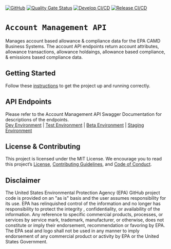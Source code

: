 [![GitHub](https://img.shields.io/github/license/US-EPA-CAMD/easey-account-api)](https://github.com/US-EPA-CAMD/easey-account-api/blob/develop/LICENSE)
[![Quality Gate Status](https://sonarcloud.io/api/project_badges/measure?project=US-EPA-CAMD_easey-account-api&metric=alert_status)](https://sonarcloud.io/dashboard?id=US-EPA-CAMD_easey-account-api)
[![Develop CI/CD](https://github.com/US-EPA-CAMD/easey-account-api/workflows/Develop%20Branch%20Workflow/badge.svg)](https://github.com/US-EPA-CAMD/easey-account-api/actions)
[![Release CI/CD](https://github.com/US-EPA-CAMD/easey-account-api/workflows/Release%20Branch%20Workflow/badge.svg)](https://github.com/US-EPA-CAMD/easey-account-api/actions)<br>

# `Account Management API`
Manages account based allowance & compliance data for the EPA CAMD Business Systems. The account API endpoints return account attributes, allowance transactions, allowance holdaings, allowance based compliance, & emissions based compliance data.

## Getting Started

Follow these [instructions](https://github.com/US-EPA-CAMD/devops/blob/master/GETTING-STARTED.md) to get the project up and running correctly.

## API Endpoints

Please refer to the Account Management API Swagger Documentation for descriptions of the endpoints.<br>
[Dev Environment](https://api.epa.gov/easey/dev/account-mgmt/swagger/) | [Test Environment](https://api.epa.gov/easey/test/account-mgmt/swagger/) | [Beta Environment](https://api.epa.gov/easey/beta/account-mgmt/swagger/) | [Staging Environment](https://api.epa.gov/easey/staging/account-mgmt/swagger/)

## License & Contributing

This project is licensed under the MIT License. We encourage you to read this project’s [License](LICENSE), [Contributing Guidelines](CONTRIBUTING.md), and [Code of Conduct](CODE-OF-CONDUCT.md).

## Disclaimer
The United States Environmental Protection Agency (EPA) GitHub project code is provided on an "as is" basis and the user assumes responsibility for its use. EPA has relinquished control of the information and no longer has responsibility to protect the integrity , confidentiality, or availability of the information. Any reference to specific commercial products, processes, or services by service mark, trademark, manufacturer, or otherwise, does not constitute or imply their endorsement, recommendation or favoring by EPA. The EPA seal and logo shall not be used in any manner to imply endorsement of any commercial product or activity by EPA or the United States Government.
